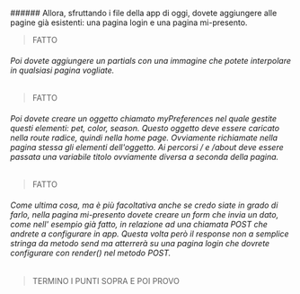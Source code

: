 ###### Allora, sfruttando i file della app di oggi, dovete aggiungere alle pagine già esistenti: una pagina login e una pagina mi-presento.
> FATTO
###### Poi dovete aggiungere un partials con una immagine che potete interpolare in qualsiasi pagina vogliate.
> FATTO
###### Poi dovete creare un oggetto chiamato myPreferences nel quale gestite questi elementi: pet, color, season. Questo oggetto deve essere caricato nella route radice, quindi nella home page. Ovviamente richiamate nella pagina stessa gli elementi dell'oggetto. Ai percorsi / e /about deve essere passata una variabile titolo ovviamente diversa a seconda della pagina.
> FATTO

###### Come ultima cosa, ma è più facoltativa anche se credo siate in grado di farlo, nella pagina mi-presento dovete creare un form che invia un dato, come nell' esempio già fatto, in relazione ad una chiamata POST che andrete a configurare in app. Questa volta però il response non a semplice stringa da metodo send ma atterrerà su una pagina login che dovrete configurare con render() nel metodo POST.
> TERMINO I PUNTI SOPRA E POI PROVO